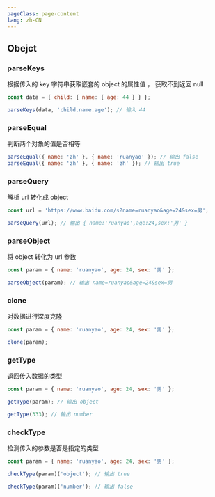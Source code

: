 ```yaml
---
pageClass: page-content
lang: zh-CN
---
```


## Obejct

### parseKeys

根据传入的 key 字符串获取嵌套的 object 的属性值 ， 获取不到返回 null

```js
const data = { child: { name: { age: 44 } } };

parseKeys(data, 'child.name.age'); // 输入 44
```

### parseEqual

判断两个对象的值是否相等

```js
parseEqual({ name: 'zh' }, { name: 'ruanyao' }); // 输出 false
parseEqual({ name: 'zh' }, { name: 'zh' }); // 输出 true
```

####

### parseQuery

解析 url 转化成 object

```js
const url = 'https://www.baidu.com/s?name=ruanyao&age=24&sex=男';

parseQuery(url); // 输出 { name:'ruanyao',age:24,sex:'男' }
```

####

### parseObject

将 object 转化为 url 参数

```js
const param = { name: 'ruanyao', age: 24, sex: '男' };

parseObject(param); // 输出 name=ruanyao&age=24&sex=男
```

####

### clone

对数据进行深度克隆

```js
const param = { name: 'ruanyao', age: 24, sex: '男' };

clone(param);
```

####

### getType

返回传入数据的类型

```js
const param = { name: 'ruanyao', age: 24, sex: '男' };

getType(param); // 输出 object

getType(333); // 输出 number
```

### checkType

检测传入的参数是否是指定的类型

```js
const param = { name: 'ruanyao', age: 24, sex: '男' };

checkType(param)('object'); // 输出 true

checkType(param)('number'); // 输出 false
```
